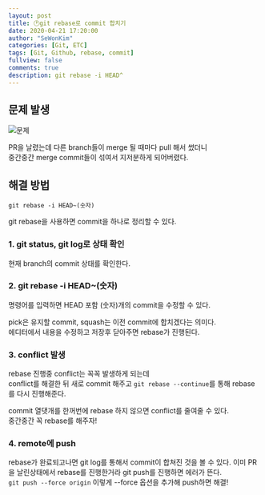 ```yaml
---
layout: post
title: 🕐git rebase로 commit 합치기
date: 2020-04-21 17:20:00
author: "SeWonKim"
categories: [Git, ETC]
tags: [Git, Github, rebase, commit]
fullview: false
comments: true
description: git rebase -i HEAD^
---
```


## 문제 발생

![문제](https://user-images.githubusercontent.com/30452963/88030995-ec582300-cb76-11ea-9b35-442c360b9a96.png)

PR을 날렸는데 다른 branch들이 merge 될 때마다 pull 해서 썼더니  
중간중간 merge commit들이 섞여서 지저분하게 되어버렸다.

## 해결 방법

`git rebase -i HEAD~(숫자)`

git rebase을 사용하면 commit을 하나로 정리할 수 있다.

### 1. git status, git log로 상태 확인

현재 branch의 commit 상태를 확인한다.

### 2. git rebase -i HEAD~(숫자)

명령어를 입력하면 HEAD 포함 (숫자)개의 commit을 수정할 수 있다.

pick은 유지할 commit, squash는 이전 commit에 합치겠다는 의미다.  
에디터에서 내용을 수정하고 저장후 닫아주면 rebase가 진행된다.

### 3. conflict 발생

rebase 진행중 conflict는 꼭꼭 발생하게 되는데  
conflict를 해결한 뒤 새로 commit 해주고 `git rebase --continue`를 통해 rebase를 다시 진행해준다.

commit 열댓개를 한꺼번에 rebase 하지 않으면 conflict를 줄여줄 수 있다.  
중간중간 꼭 rebase를 해주자!

### 4. remote에 push

rebase가 완료되고나면 git log를 통해서 commit이 합쳐진 것을 볼 수 있다.
이미 PR을 날린상태에서 rebase를 진행한거라 git push를 진행하면 에러가 뜬다.  
`git push --force origin` 이렇게 --force 옵션을 추가해 push하면 해결!
